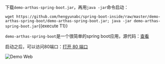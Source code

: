 下载`demo-arthas-spring-boot.jar`，再用`java -jar`命令启动：

`wget https://github.com/hengyunabc/spring-boot-inside/raw/master/demo-arthas-spring-boot/demo-arthas-spring-boot.jar; java -jar demo-arthas-spring-boot.jar`{{execute T1}}

`demo-arthas-spring-boot`是一个很简单的spring boot应用，源代码：[查看](https://github.com/hengyunabc/spring-boot-inside/tree/master/demo-arthas-spring-boot)

启动之后，可以访问80端口：[打开 80 端口]({{TRAFFIC_HOST1_80}})

![Demo Web](../../assets/demo-web.png)